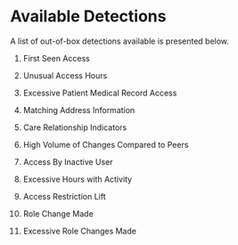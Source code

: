 # Available Detections
A list of out-of-box detections available is presented below.

1. First Seen Access
2. Unusual Access Hours
3. Excessive Patient Medical Record Access
4. Matching Address Information
5. Care Relationship Indicators
6. High Volume of Changes Compared to Peers
7. Access By Inactive User
8. Excessive Hours with Activity
9. Access Restriction Lift



10. Role Change Made
11. Excessive Role Changes Made

